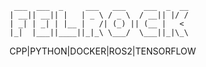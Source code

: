      ___  ___  _     ___   ___    ___  _  __
    | __|| __|| |   | _ \ / _ \  / __|| |/ /
    | _| | _| | |__ |   /| (_) || (__ |   < 
    |_|  |___||____||_|_\ \___/  \___||_|\_\
CPP|PYTHON|DOCKER|ROS2|TENSORFLOW

<!--
**felrock/felrock** is a ✨ _special_ ✨ repository because its `README.md` (this file) appears on your GitHub profile.

Here are some ideas to get you started:

- 🔭 I’m currently working on ...
- 🌱 I’m currently learning ...
- 👯 I’m looking to collaborate on ...
- 🤔 I’m looking for help with ...
- 💬 Ask me about ...
- 📫 How to reach me: ...
- 😄 Pronouns: ...
- ⚡ Fun fact: ...
-->
